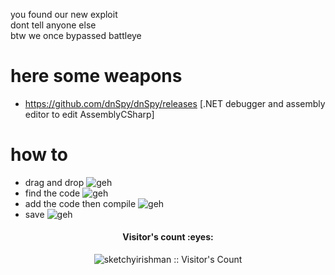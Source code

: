 you found our new exploit\
dont tell anyone else\
btw we once bypassed battleye
# here some weapons
- https://github.com/dnSpy/dnSpy/releases [.NET debugger and assembly editor to edit AssemblyCSharp]

# how to
- drag and drop
![geh](https://cdn.discordapp.com/attachments/796869250533818418/797656918134358056/unknown.png)
- find the code
![geh](https://cdn.discordapp.com/attachments/796869250533818418/797656066007629865/unknown.png)
- add the code then compile
![geh](https://cdn.discordapp.com/attachments/796869250533818418/797658679884906496/unknown.png)
- save
![geh](https://cdn.discordapp.com/attachments/796869250533818418/797656275894140937/unknown.png)
<h4 align="center">Visitor's count :eyes:</h4>
<p align="center"><img src="https://profile-counter.glitch.me/%7Bsketchyirishman%7D/count.svg" alt="sketchyirishman :: Visitor's Count" /></p>
